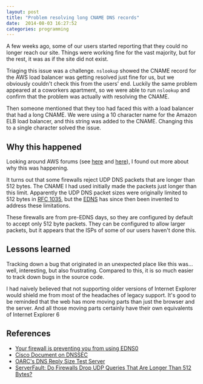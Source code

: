 ```yaml
---
layout: post
title: "Problem resolving long CNAME DNS records"
date:  2014-08-03 16:27:52
categories: programming
---
```


A few weeks ago, some of our users started reporting that they could no longer reach our site. Things were working fine for the vast majority, but for the rest, it was as if the site did not exist.

Triaging this issue was a challenge. `nslookup` showed the CNAME record for the AWS load balancer was getting resolved just fine for us, but we obviously couldn't check this from the users' end. Luckily the same problem appeared at a coworkers apartment, so we were able to run `nslookup` and confirm that the problem was actually with resolving the CNAME.

Then someone mentioned that they too had faced this with a load balancer that had a long CNAME. We were using a 10 character name for the Amazon ELB load balancer, and this string was added to the CNAME. Changing this to a single character solved the issue.

## Why this happened

Looking around AWS forums (see [here](https://forums.aws.amazon.com/thread.jspa?threadID=42782&tstart=0) and [here](https://forums.aws.amazon.com/thread.jspa?messageID=187411)), I found out more about why this was happening.

It turns out that some firewalls reject UDP DNS packets that are longer than 512 bytes. The CNAME I had used initially made the packets just longer than this limit. Apparently the UDP DNS packet sizes were originally limited to 512 bytes in [RFC 1035](http://www.faqs.org/rfcs/rfc1035.html), but the [EDNS](https://tools.ietf.org/html/rfc2671) has since then been invented to address these limitations.

These firewalls are from pre-EDNS days, so they are configured by default to accept only 512 byte packets. They can be configured to allow larger packets, but it appears that the ISPs of some of our users haven't done this.

## Lessons learned

Tracking down a bug that originated in an unexpected place like this was... well, interesting, but also frustrating. Compared to this, it is so much easier to track down bugs in the source code.

I had naively believed that not supporting older versions of Internet Explorer would shield me from most of the headaches of legacy support. It's good to be reminded that the web has more moving parts than just the browser and the server. And all those moving parts certainly have their own equivalents of Internet Explorer 6

## References

- [Your firewall is preventing you from using EDNS0](http://homepage.ntlworld.com/jonathan.deboynepollard/FGA/dns-edns0-and-firewalls.html)
- [Cisco Document on DNSSEC](http://www.cisco.com/web/about/security/intelligence/dnssec.html)
- [ OARC's DNS Reply Size Test Server](https://www.dns-oarc.net/oarc/services/replysizetest)
- [ServerFault: Do Firewalls Drop UDP Queries That Are Longer Than 512 Bytes?](http://serverfault.com/questions/76660/do-firewalls-drop-udp-dns-queries-that-are-longer-than-512-bytes)


